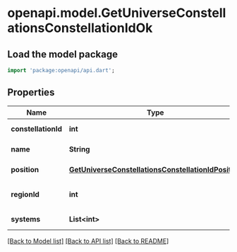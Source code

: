 # openapi.model.GetUniverseConstellationsConstellationIdOk

## Load the model package
```dart
import 'package:openapi/api.dart';
```

## Properties
Name | Type | Description | Notes
------------ | ------------- | ------------- | -------------
**constellationId** | **int** | constellation_id integer | [default to null]
**name** | **String** | name string | [default to null]
**position** | [**GetUniverseConstellationsConstellationIdPosition**](GetUniverseConstellationsConstellationIdPosition.md) |  | [default to null]
**regionId** | **int** | The region this constellation is in | [default to null]
**systems** | **List&lt;int&gt;** | systems array | [default to []]

[[Back to Model list]](../README.md#documentation-for-models) [[Back to API list]](../README.md#documentation-for-api-endpoints) [[Back to README]](../README.md)


